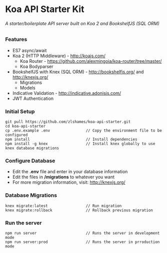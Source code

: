 # Koa API Starter Kit
###### A starter/boilerplate API server built on Koa 2 and BookshelfJS (SQL ORM)

### Features
* ES7 async/await
* Koa 2 (HTTP Middleware) - http://koajs.com/
    * Koa Router - https://github.com/alexmingoia/koa-router/tree/master/
    * Koa Bodyparser
* BookshelfJS with Knex (SQL ORM) - http://bookshelfjs.org/ and http://knexjs.org/
    * Migrations
    * Models
* Indicative Validation - http://indicative.adonisjs.com/
* JWT Authentication

### Initial Setup
```
git pull https://github.com/zlshames/koa-api-starter.git
cd koa-api-starter
cp .env.example .env                // Copy the environment file to be configured
npm install                         // Install dependencies
npm install -g knex                 // Install knex globally to use knex database migrations
```

### Configure Database
* Edit the **.env** file and enter in your database information
* Edit the files in **/migrations** to whatever you want
* For more migration information, visit: http://knexjs.org/

### Database Migrations
```
knex migrate:latest                 // Run migration
knex migrate:rollback               // Rollback previous migration
```

### Run the server
```
npm run server                      // Runs the server in development mode
npm run server:prod                 // Runs the server in prroduction mode
```
